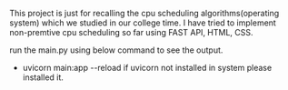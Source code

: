 This project is just for recalling the cpu scheduling algorithms(operating system) which we studied in our college time.
I have tried to implement non-premtive cpu scheduling so far using FAST API, HTML, CSS.

run the main.py using below command to see the output.

- uvicorn main:app --reload
if uvicorn not installed in system please installed it.

